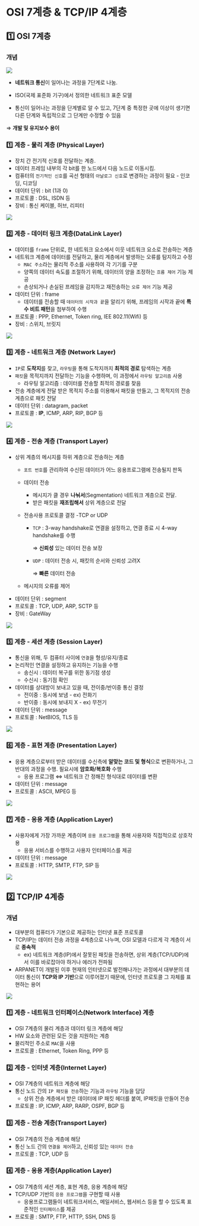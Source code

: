 # OSI 7계층 & TCP/IP 4계층

## 1️⃣ OSI 7계층

### 개념
![](/Network/img/network_osi_tcpip_1.png)

- **네트워크 통신**이 일어나는 과정을 7단계로 나눔. 

- ISO(국제 표준화 기구)에서 정의한 네트워크 표준 모델

- 통신이 일어나는 과정을 단계별로 알 수 있고, 7단계 중 특정한 곳에 이상이 생기면 다른 단계와 독립적으로 그 단계만 수정할 수 있음

⇒ **개발 및 유지보수 용이**

### 1️⃣ 계층 - 물리  계층 (Physical Layer)
- 장치 간 전기적 신호를 전달하는 계층.
- 데이터 프레임 내부의 각 bit를 한 노드에서 다음 노드로 이동시킴.
- 컴퓨터의 `전기적인 신호`를 곡선 형태의 `아날로그 신호`로 변경하는 과정이 필요 - 인코딩, 디코딩
- 데이터 단위 : bit (1과 0)
- 프로토콜 : DSL, ISDN 등
- 장비  : 통신 케이블, 허브, 리피터
  
![](/Network/img/network_osi_tcpip_2.png)

### 2️⃣ 계층 - 데이터 링크 계층(DataLink Layer)
- 데이터를 `frame` 단위로, 한 네트워크 요소에서 이웃 네트워크 요소로 전송하는 계층
- 네트워크 계층에 데이터를 전달하고, 물리 계층에서 발생하는 오류를 탐지하고 수정
    - `MAC 주소`라는 물리적 주소를 사용하여 각 기기를 구분
    - 양쪽의 데이터 속도를 조절하기 위해, 데이터의 양을 조정하는 `흐름 제어` 기능 제공
    - 손상되거나 손실된 프레임을 감지하고 재전송하는 `오류 제어` 기능 제공
- 데이터 단위 : frame
    - 데이터를 전송할 때 `데이터의 시작과 끝`을 알리기 위해, 프레임의 시작과 끝에 **특수 비트 패턴**을 첨부하여 수행
- 프로토콜 : PPP, Ethernet, Token ring, IEE 802.11(Wifi) 등
- 장비  : 스위치, 브릿지

![](/Network/img/network_osi_tcpip_3.png)

### 3️⃣ 계층 - 네트워크 계층 (Network Layer)
- `IP`로 **도착지**를 찾고, `라우팅`을 통해 도착지까지 **최적의 경로** 탐색하는 계층
- `패킷`을 목적지까지 전달하는 기능을 수행하며, 이 과정에서 `라우팅 알고리즘` 사용
    - 라우팅 알고리즘 : 데이터를 전송할 최적의 경로를 찾음
- 전송 계층에게 전달 받은 목적지 주소를 이용해서 패킷을 만들고, 그 목적지의 전송 계층으로 패킷 전달
- 데이터 단위 : datagram, packet
- 프로토콜 : **IP**, ICMP, ARP, RIP, BGP 등

![](/Network/img/network_osi_tcpip_4.png)

### 4️⃣ 계층 - 전송 계층 (Transport Layer)
- 상위 계층의 메시지를 하위 계층으로 전송하는 계층
    - `포트 번호`를 관리하여 수신된 데이터가 어느 응용프로그램에 전송될지 판독
    - 데이터 전송
        - 메시지가 클 경우 **나눠서**(Segmentation) 네트워크 계층으로 전달.
        - 받은 패킷을 **재조립해서** 상위 계층으로 전달
    - 전송사용 프로토콜 결정 -TCP or UDP
        - `TCP` :  3-way handshake로 연결을 설정하고, 연결 종료 시 4-way handshake를 수행
            
          ⇒ **신뢰성** 있는 데이터 전송 보장
            
        - `UDP` : 데이터 전송 시, 패킷의 순서와 신뢰성 고려X
            
          ⇒ **빠른** 데이터 전송
            
    - 메시지의 오류를 제어
- 데이터 단위 : segment
- 프로토콜 : TCP, UDP, ARP, SCTP 등
- 장비 : GateWay

![](/Network/img/network_osi_tcpip_5.png)
 
### 5️⃣ 계층 - 세션 계층 (Session Layer)
- 통신을 위해, 두 컴퓨터 사이에 `연결`을 형성/유지/종료
- 논리적인 연결을 설정하고 유지하는 기능을 수행
    - 송신시 : 데이터 복구를 위한 동기점 생성
    - 수신시 : 동기점 확인
- 데이터를 상대방이 보내고 있을 때, 전이중/반이중 통신 결정
    - 전이중 : 동시에 보냄 - ex) 전화기
    - 반이중 : 동시에 보내지 X - ex) 무전기
- 데이터 단위 : message
- 프로토콜 : NetBIOS, TLS 등
  
![](/Network/img/network_osi_tcpip_6.png)

### 6️⃣ 계층 - 표현 계층 (Presentation Layer)
- 응용 계층으로부터 받은 데이터를 수신측에 **알맞는 코드 및 형식**으로 변환하거나, 그 반대의 과정을 수행. 필요시에 **암호화/복호화** 수행
    - 응용 프로그램 ⇔ 네트워크 간 정해진 형식대로 데이터를 변환
- 데이터 단위 : message
- 프로토콜 : ASCII, MPEG 등

![](/Network/img/network_osi_tcpip_7.png)

### 7️⃣ 계층 - 응용 계층 (Application Layer)
- 사용자에게 가장 가까운 계층이며 `응용 프로그램`을 통해 사용자와 직접적으로 상호작용
    - 응용 서비스를 수행하고 사용자 인터페이스를 제공
- 데이터 단위 : message
- 프로토콜 : HTTP, SMTP, FTP, SIP 등

![](/Network/img/network_osi_tcpip_8.png)

## 2️⃣ TCP/IP 4계층

### 개념
- 대부분의 컴퓨터가 기본으로 제공하는 인터넷 표준 프로토콜
- TCP/IP는 데이터 전송 과정을 4계층으로 나누며, OSI 모델과 다르게 각 계층이 서로 **종속적**
    - ex) 네트워크 계층(IP)에서 잘못된 패킷을 전송하면, 상위 계층(TCP/UDP)에서 이를 바로잡아야 하거나 에러가 전파됨
- ARPANET이 개발된 이후 현재의 인터넷으로 발전해나가는 과정에서 대부분의 데이터 통신이 **TCP와 IP 기반**으로 이루어졌기 때문에, 인터넷 프로토콜 그 자체를 표현하는 용어

![](/Network/img/network_osi_tcpip_9.png)

### 1️⃣ 계층 - 네트워크 인터페이스(Network Interface) 계층 
- OSI 7계층의 물리 계층과 데이터 링크 계층에 해당
- HW 요소와 관련된 모든 것을 지원하는 계층
- 물리적인 주소로 `MAC`을 사용
- 프로토콜 : Ethernet, Token Ring, PPP 등

### 2️⃣ 계층 - 인터넷 계층(Internet Layer)
- OSI 7계층의 네트워크 계층에 해당
- 통신 노드 간의 `IP 패킷을 전송`하는 기능과 `라우팅` 기능을 담당
    - 상위 전송 계층에서 받은 데이터에 IP 패킷 헤더를 붙여, IP패킷을 만들어 전송
- 프로토콜 : IP, ICMP, ARP, RARP, OSPF, BGP 등

### 3️⃣ 계층 - 전송 계층(Transport Layer)
- OSI 7계층의 전송 계층에 해당
- 통신 노드 간의 `연결을 제어`하고, 신뢰성 있는 `데이터 전송`
- 프로토콜 : TCP, UDP 등
   
### 4️⃣ 계층 - 응용 계층(Application Layer)
- OSI 7계층의 세션 계층, 표현 계층, 응용 계층에 해당
- TCP/UDP 기반의 `응용 프로그램`을 구현할 때 사용
    - 응용프로그램들이 네트워크서비스, 메일서비스, 웹서비스 등을 할 수 있도록 표준적인 `인터페이스`를 제공
- 프로토콜 : SMTP, FTP, HTTP, SSH, DNS 등
